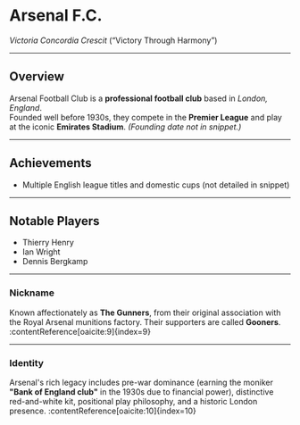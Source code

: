 # Arsenal F.C.

*Victoria Concordia Crescit* (“Victory Through Harmony”)

---

## Overview
Arsenal Football Club is a **professional football club** based in *London, England*.  
Founded well before 1930s, they compete in the **Premier League** and play at the iconic **Emirates Stadium**. *(Founding date not in snippet.)*

---

## Achievements
- Multiple English league titles and domestic cups (not detailed in snippet)

---

## Notable Players
- Thierry Henry  
- Ian Wright  
- Dennis Bergkamp

---

### Nickname
Known affectionately as **The Gunners**, from their original association with the Royal Arsenal munitions factory. Their supporters are called **Gooners**. :contentReference[oaicite:9]{index=9}

---

### Identity
Arsenal's rich legacy includes pre-war dominance (earning the moniker **"Bank of England club"** in the 1930s due to financial power), distinctive red-and-white kit, positional play philosophy, and a historic London presence. :contentReference[oaicite:10]{index=10}